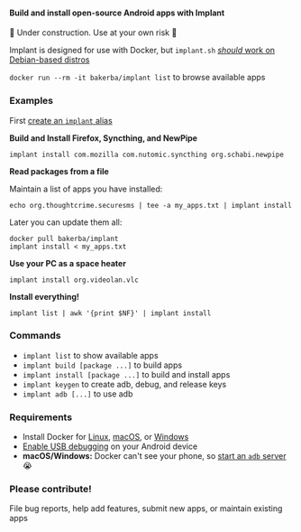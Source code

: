 #### Build and install open-source Android apps with Implant

:construction: Under construction. Use at your own risk :construction:

Implant is designed for use with Docker, but `implant.sh` [*should* work on Debian-based distros](https://github.com/abaker/implant/wiki/Use-implant-without-Docker)

`docker run --rm -it bakerba/implant list` to browse available apps

### Examples

First [create an `implant` alias](https://github.com/abaker/implant/wiki/Create-an-implant-alias)

**Build and Install Firefox, Syncthing, and NewPipe**
```
implant install com.mozilla com.nutomic.syncthing org.schabi.newpipe
```
**Read packages from a file**

Maintain a list of apps you have installed:
```
echo org.thoughtcrime.securesms | tee -a my_apps.txt | implant install
```
Later you can update them all:
```
docker pull bakerba/implant
implant install < my_apps.txt
```
**Use your PC as a space heater**
```
implant install org.videolan.vlc
```
**Install everything!**
```
implant list | awk '{print $NF}' | implant install
```
### Commands

* `implant list` to show available apps
* `implant build [package ...]` to build apps
* `implant install [package ...]` to build and install apps
* `implant keygen` to create adb, debug, and release keys
* `implant adb [...]` to use adb

### Requirements

* Install Docker for [Linux](https://docs.docker.com/v17.12/install/#server), [macOS](https://docs.docker.com/docker-for-mac/install/), or [Windows](https://docs.docker.com/docker-for-windows/install/)
* [Enable USB debugging](https://developer.android.com/studio/debug/dev-options) on your Android device
* **macOS/Windows:** Docker can't see your phone, so [start an `adb` server](https://github.com/abaker/implant/wiki/Start-an-adb-server) :sob:

### Please contribute!

File bug reports, help add features, submit new apps, or maintain existing apps
